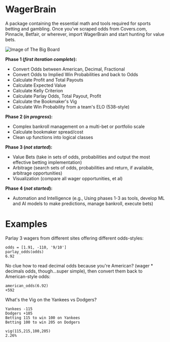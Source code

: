 # WagerBrain
A package containing the essential math and tools required for sports betting and gambling. Once you've scraped odds from Covers.com, Pinnacle, Betfair, or wherever, import WagerBrain and start hunting for value bets.

![Image of The Big Board](https://miro.medium.com/max/1312/1*bGOGcEPpsa0tetM5u-J9NA.jpeg)

**Phase 1 (_first iteration complete_):** 
 - Convert Odds between American, Decimal, Fractional
 - Convert Odds to Implied Win Probabilities and back to Odds
 - Calculate Profit and Total Payouts
 - Calculate Expected Value
 - Calculate Kelly Criterion
 - Calculate Parlay Odds, Total Payout, Profit
 - Calculate the Bookmaker's Vig
 - Calculate Win Probability from a team's ELO (538-style)
 
 **Phase 2 (_in progress_):**
 - Complex bankroll management on a multi-bet or portfolio scale
 - Calculate bookmaker spread/cost
 - Clean up functions into logical classes
 
 **Phase 3 (_not started_):**
 - Value Bets (take in sets of odds, probabilities and output the most effective betting implementation)
 - Arbitrage (search sets of odds, probabilities and return, if available, arbitrage opportunities)
 - Visualization (compare all wager opportunities, et al)
 
  **Phase 4 (_not started_):**
  - Automation and Intelligence (e.g., Using phases 1-3 as tools, develop ML and AI models to make predictions, manage bankroll, execute bets)

# Examples

Parlay 3 wagers from different sites offering different odds-styles:
```
odds = [1.91, -110, '9/10']
parlay_odds(odds)
6.92
```
No clue how to read decimal odds because you're American? (wager * decimals odds, though...super simple), then convert them back to American-style odds:
```
american_odds(6.92)
+592
``` 
What's the Vig on the Yankees vs Dodgers?
```
Yankees -115
Dodgers +105
Betting 115 to win 100 on Yankees
Betting 100 to win 205 on Dodgers

vig(115,215,100,205)
2.26%
```
